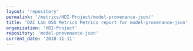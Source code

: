```yaml
---
layout: 'repository'
permalink: '/metrics/HDI-Project/model-provenance-json/'
title: 'DAI Lab OSS Metrics Metrics report for model-provenance-json'
organization: 'HDI-Project'
repository: 'model-provenance-json'
current_date: '2018-11-11'
---
```

